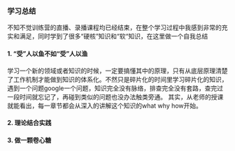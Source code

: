 ### 学习总结
不知不觉训练营的直播、录播课程均已经结束，在整个学习过程中我感到非常的充实和满足，同时学到了很多“硬核”知识和“软“知识，在这里做一个自我总结

#### 1. “受”人以鱼不如“受”人以渔
学习一个新的领域或者知识的时候，一定要搞懂其中的原理，只有从底层原理清楚了工作机制才能做到知识的体系化。不然只是碎片化的时间里学习碎片化的知识，
遇到一个问题google一个问题，知识完全没有脉络，排查完全没有套路，查完过一段时间就忘记了，再碰到类似的问题也没办法触类旁通。
其实，从老师的授课就能看出，每一章节都会从深入的讲解这个知识的what why how开始。

#### 2. 理论结合实践

#### 3. 做一颗卷心糖